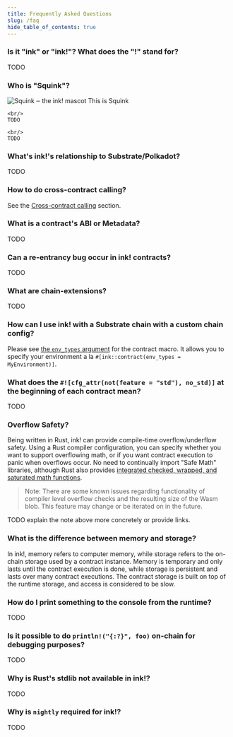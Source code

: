 ```yaml
---
title: Frequently Asked Questions
slug: /faq
hide_table_of_contents: true
---
```


### Is it "ink" or "ink!"? What does the "!" stand for?

TODO

### Who is "Squink"?

<div class="squid-container">
    <img src="../img/ink-squid.svg" alt="Squink ‒ the ink! mascot" class="squid" />
    This is Squink
    
    <br/>
    TODO
    
    <br/>
    TODO
</div>

### What's ink!'s relationship to Substrate/Polkadot?

TODO

### How to do cross-contract calling?

See the [Cross-contract calling](/basics/cross-contract-calling) section.

### What is a contract's ABI or Metadata?

TODO

### Can a re-entrancy bug occur in ink! contracts?

TODO

### What are chain-extensions?

TODO

### How can I use ink! with a Substrate chain with a custom chain config?

Please see [the `env_types` argument](https://paritytech.github.io/ink/ink_lang_macro/attr.contract.html#header-arguments)
for the contract macro. It allows you to specify your environment a la 
`#[ink::contract(env_types = MyEnvironment)]`.

### What does the `#![cfg_attr(not(feature = "std"), no_std)]` at the beginning of each contract mean?

TODO

### Overflow Safety?

Being written in Rust, ink! can provide compile-time overflow/underflow safety. Using a Rust compiler configuration, you can specify whether you want to support overflowing math, or if you want contract execution to panic when overflows occur. No need to continually import "Safe Math" libraries, although Rust also provides [integrated checked, wrapped, and saturated math functions](https://doc.rust-lang.org/std/primitive.u32.html).

>Note: There are some known issues regarding functionality of compiler level overflow checks and the resulting size of the Wasm blob. This feature may change or be iterated on in the future.

TODO explain the note above more concretely or provide links.

### What is the difference between memory and storage?

In ink!, memory refers to computer memory, while storage refers to the on-chain storage
used by a contract instance. Memory is temporary and only lasts until the contract
execution is done, while storage is persistent and lasts over many contract executions.
The contract storage is built on top of the runtime storage, and access is considered to be slow.

### How do I print something to the console from the runtime?

TODO

### Is it possible to do `println!("{:?}", foo)` on-chain for debugging purposes?

TODO

### Why is Rust's stdlib not available in ink!?

TODO

### Why is `nightly` required for ink!?

TODO
